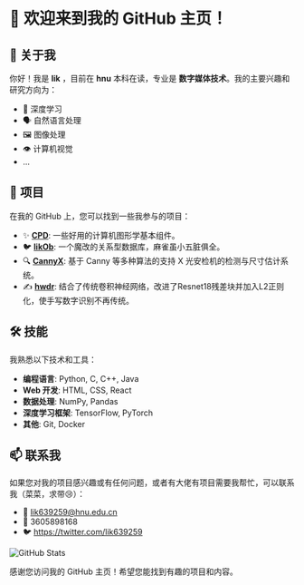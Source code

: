 # 👋 欢迎来到我的 GitHub 主页！

## 🌟 关于我
你好！我是 **lik** ，目前在 **hnu** 本科在读，专业是 **数字媒体技术**。我的主要兴趣和研究方向为：

- 🤖 深度学习
- 🗣️ 自然语言处理
- 🖼️ 图像处理
- 👁️ 计算机视觉
- ...

## 🚀 项目
在我的 GitHub 上，您可以找到一些我参与的项目：

- ✨ **[CPD](https://github.com/lik639259/computer-graphics-demo)**: 一些好用的计算机图形学基本组件。
- 🐦 **[likOb](https://github.com/lik639259/lik-ob)**: 一个魔改的关系型数据库，麻雀虽小五脏俱全。
- 🔍 **[CannyX](https://github.com/lik639259/CannyX)**: 基于 Canny 等多种算法的支持 X 光安检机的检测与尺寸估计系统。
- ✍ **[hwdr](https://github.com/lik639259/hwdr)**: 结合了传统卷积神经网络，改进了Resnet18残差块并加入L2正则化，使手写数字识别不再传统。

## 🛠️ 技能
我熟悉以下技术和工具：

- **编程语言**: Python, C, C++, Java
- **Web 开发**: HTML, CSS, React
- **数据处理**: NumPy, Pandas
- **深度学习框架**: TensorFlow, PyTorch
- **其他**: Git, Docker

## 📫 联系我
如果您对我的项目感兴趣或有任何问题，或者有大佬有项目需要我帮忙，可以联系我（菜菜，求带😢）：

- 📧 lik639259@hnu.edu.cn
- 🐧 3605898168
- 🐦 https://twitter.com/lik639259

![GitHub Stats](https://github-readme-stats.vercel.app/api?username=lik639259&show_icons=true&theme=radical)

感谢您访问我的 GitHub 主页！希望您能找到有趣的项目和内容。
